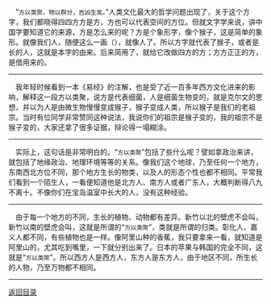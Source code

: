 &emsp;“``方以类聚，物以群分，吉凶生矣。``”人类文化最大的哲学问题出现了，关于这个方字，我们都晓得四四方方是方，方也可以代表空间的方位。但就文字学来说，讲中国字要知道它的来源，方是怎么来的呢？方是个象形字，像个猴子，这是简单的象形。就像我们人，随便这么一画（），就像人了。所以方字就代表了猴子，或者是长的人，这就是本字的由来。后来简用了，就给它改做四方的方；方方正正的方，是借用来的。
___
&emsp;我年轻时候看到一本《易经》的注解，也是受了近一百多年西方文化进来的影响，解释这一段方以类聚，说方是代表细菌，人是细菌生物变的，就是克尔文的思想，并以为人是由微生物慢慢变成猴子，猴子变成人类，所以猴子是我们的老祖宗。当时有位同学非常赞同这种说法，我说你们的祖宗是猴子变的，我的祖宗不是猴子变的，大家还拿了很多证据，辩论得一塌糊涂。
___
&emsp;实际上，这句话是非常明白的。“``方以类聚``”包括了些什么呢？譬如拿政治来讲，就包括了地缘政治、地理环境等等的关系。像我们这个地球，乃至任何一个地方，东南西北方位不同，那个地方生长的物类，以及人的形态个性也都不相同。平常我们看到一个陌生人，一看便知道他是北方人、南方人或者广东人，大概判断得八九不离十。不像你们在宝岛温室中长大的人，没有这种经验。
___
&emsp;由于每一个地方的不同，生长的植物、动物都有差异。新竹以北的壁虎不会叫，新竹以南的壁虎会叫，这就是所谓的“``方以类聚``”，类就是所谓的归类。彰化人、嘉义人都不同，有些植物也是一样。像阿里山种的香蕉，我只要拿来一看，就知道是阿里山的，尤其吃到嘴里，一下就分别出来了。日本的苹果与韩国的完全不同，这就是“``方以类聚``”。所以西方人是西方人，东方人是东方人，由于地区不同，所生长的人物，乃至万物都不相同。
___
[返回目录](../../../master/README.md#目录)